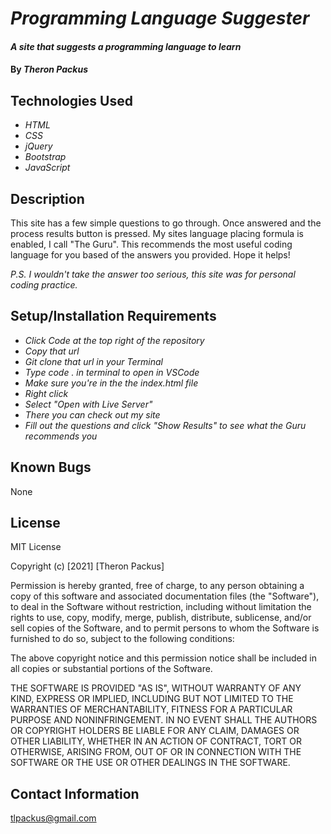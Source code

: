 # _Programming Language Suggester_

#### _A site that suggests a programming language to learn_

#### By _**Theron Packus**_

## Technologies Used

* _HTML_
* _CSS_
* _jQuery_
* _Bootstrap_
* _JavaScript_

## Description

This site has a few simple questions to go through. Once answered and the process results button is pressed. My sites language placing formula is enabled, I call "The Guru". This recommends the most useful coding language for you based of the answers you provided. Hope it helps! 

_P.S. I wouldn't take the answer too serious, this site was for personal coding practice._

## Setup/Installation Requirements

* _Click Code at the top right of the repository_
* _Copy that url_
* _Git clone that url in your Terminal_
* _Type code . in terminal to open in VSCode_
* _Make sure you're in the the index.html file_
* _Right click_
* _Select "Open with Live Server"_
* _There you can check out my site_
* _Fill out the questions and click "Show Results" to see what the Guru recommends you_ 

## Known Bugs

None

## License

MIT License

Copyright (c) [2021] [Theron Packus]

Permission is hereby granted, free of charge, to any person obtaining a copy
of this software and associated documentation files (the "Software"), to deal
in the Software without restriction, including without limitation the rights
to use, copy, modify, merge, publish, distribute, sublicense, and/or sell
copies of the Software, and to permit persons to whom the Software is
furnished to do so, subject to the following conditions:

The above copyright notice and this permission notice shall be included in all
copies or substantial portions of the Software.

THE SOFTWARE IS PROVIDED "AS IS", WITHOUT WARRANTY OF ANY KIND, EXPRESS OR
IMPLIED, INCLUDING BUT NOT LIMITED TO THE WARRANTIES OF MERCHANTABILITY,
FITNESS FOR A PARTICULAR PURPOSE AND NONINFRINGEMENT. IN NO EVENT SHALL THE
AUTHORS OR COPYRIGHT HOLDERS BE LIABLE FOR ANY CLAIM, DAMAGES OR OTHER
LIABILITY, WHETHER IN AN ACTION OF CONTRACT, TORT OR OTHERWISE, ARISING FROM,
OUT OF OR IN CONNECTION WITH THE SOFTWARE OR THE USE OR OTHER DEALINGS IN THE
SOFTWARE.

## Contact Information

tlpackus@gmail.com
